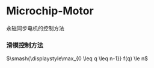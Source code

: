 # Microchip-Motor
永磁同步电机的控制方法
### 滑模控制方法
$\smash{\displaystyle\max_{0 \leq q \leq n-1}} f(q) \le n$
